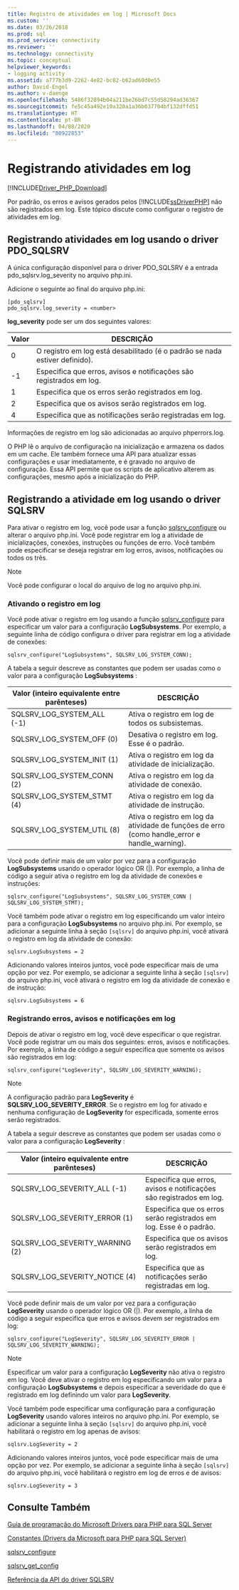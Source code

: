 ```yaml
---
title: Registro de atividades em log | Microsoft Docs
ms.custom: ''
ms.date: 03/26/2018
ms.prod: sql
ms.prod_service: connectivity
ms.reviewer: ''
ms.technology: connectivity
ms.topic: conceptual
helpviewer_keywords:
- logging activity
ms.assetid: a777b3d9-2262-4e82-bc82-b62ad60d0e55
author: David-Engel
ms.author: v-daenge
ms.openlocfilehash: 5486f32894b04a211be26bd7c55d58294ad36367
ms.sourcegitcommit: fe5c45a492e19a320a1a36b037704bf132dffd51
ms.translationtype: HT
ms.contentlocale: pt-BR
ms.lasthandoff: 04/08/2020
ms.locfileid: "80922853"
---
```

# <a name="logging-activity"></a>Registrando atividades em log
[!INCLUDE[Driver_PHP_Download](../../includes/driver_php_download.md)]

Por padrão, os erros e avisos gerados pelos [!INCLUDE[ssDriverPHP](../../includes/ssdriverphp_md.md)] não são registrados em log. Este tópico discute como configurar o registro de atividades em log.  
  
## <a name="logging-activity-using-the-pdo_sqlsrv-driver"></a>Registrando atividades em log usando o driver PDO_SQLSRV  
A única configuração disponível para o driver PDO_SQLSRV é a entrada pdo_sqlsrv.log_severity no arquivo php.ini.  
  
Adicione o seguinte ao final do arquivo php.ini:  
  
```  
[pdo_sqlsrv]  
pdo_sqlsrv.log_severity = <number>  
```  
  
**log_severity** pode ser um dos seguintes valores:  
  
|Valor|DESCRIÇÃO|  
|---------|---------------|  
|0|O registro em log está desabilitado (é o padrão se nada estiver definido).|  
|-1|Especifica que erros, avisos e notificações são registrados em log.|  
|1|Especifica que os erros serão registrados em log.|  
|2|Especifica que os avisos serão registrados em log.|  
|4|Especifica que as notificações serão registradas em log.|  
  
Informações de registro em log são adicionadas ao arquivo phperrors.log.  
  
O PHP lê o arquivo de configuração na inicialização e armazena os dados em um cache. Ele também fornece uma API para atualizar essas configurações e usar imediatamente, e é gravado no arquivo de configuração. Essa API permite que os scripts de aplicativo alterem as configurações, mesmo após a inicialização do PHP.  
  
## <a name="logging-activity-using-the-sqlsrv-driver"></a>Registrando a  atividade em log usando o driver SQLSRV  
Para ativar o registro em log, você pode usar a função [sqlsrv_configure](../../connect/php/sqlsrv-configure.md) ou alterar o arquivo php.ini. Você pode registrar em log a atividade de inicializações, conexões, instruções ou funções de erro. Você também pode especificar se deseja registrar em log erros, avisos, notificações ou todos os três.  
  
> [!NOTE]  
> Você pode configurar o local do arquivo de log no arquivo php.ini.  
  
### <a name="turning-logging-on"></a>Ativando o registro em log  
Você pode ativar o registro em log usando a função [sqlsrv_configure](../../connect/php/sqlsrv-configure.md) para especificar um valor para a configuração **LogSubsystems**. Por exemplo, a seguinte linha de código configura o driver para registrar em log a atividade de conexões:  
  
`sqlsrv_configure("LogSubsystems", SQLSRV_LOG_SYSTEM_CONN);`  
  
A tabela a seguir descreve as constantes que podem ser usadas como o valor para a configuração **LogSubsystems** :  
  
|Valor (inteiro equivalente entre parênteses)|DESCRIÇÃO|  
|-----------------------------------------------|---------------|  
|SQLSRV_LOG_SYSTEM_ALL (-1)|Ativa o registro em log de todos os subsistemas.|  
|SQLSRV_LOG_SYSTEM_OFF (0)|Desativa o registro em log. Esse é o padrão.|  
|SQLSRV_LOG_SYSTEM_INIT (1)|Ativa o registro em log da atividade de inicialização.|  
|SQLSRV_LOG_SYSTEM_CONN (2)|Ativa o registro em log da atividade de conexão.|  
|SQLSRV_LOG_SYSTEM_STMT (4)|Ativa o registro em log da atividade de instrução.|  
|SQLSRV_LOG_SYSTEM_UTIL (8)|Ativa o registro em log da atividade de funções de erro (como handle_error e handle_warning).|  
  
Você pode definir mais de um valor por vez para a configuração **LogSubsystems** usando o operador lógico OR (|). Por exemplo, a linha de código a seguir ativa o registro em log da atividade de conexões e instruções:  
  
`sqlsrv_configure("LogSubsystems", SQLSRV_LOG_SYSTEM_CONN | SQLSRV_LOG_SYSTEM_STMT);`  
  
Você também pode ativar o registro em log especificando um valor inteiro para a configuração **LogSubsystems** no arquivo php.ini. Por exemplo, se adicionar a seguinte linha à seção `[sqlsrv]` do arquivo php.ini, você ativará o registro em log da atividade de conexão:  
  
`sqlsrv.LogSubsystems = 2`  
  
Adicionando valores inteiros juntos, você pode especificar mais de uma opção por vez. Por exemplo, se adicionar a seguinte linha à seção `[sqlsrv]` do arquivo php.ini, você ativará o registro em log da atividade de conexão e de instrução:  
  
`sqlsrv.LogSubsystems = 6`  
  
### <a name="logging-errors-warnings-and-notices"></a>Registrando erros, avisos e notificações em log  
Depois de ativar o registro em log, você deve especificar o que registrar. Você pode registrar um ou mais dos seguintes: erros, avisos e notificações. Por exemplo, a linha de código a seguir especifica que somente os avisos são registrados em log:  
  
`sqlsrv_configure("LogSeverity", SQLSRV_LOG_SEVERITY_WARNING);`  
  
> [!NOTE]  
> A configuração padrão para **LogSeverity** é **SQLSRV_LOG_SEVERITY_ERROR**. Se o registro em log for ativado e nenhuma configuração de **LogSeverity** for especificada, somente erros serão registrados.  
  
A tabela a seguir descreve as constantes que podem ser usadas como o valor para a configuração **LogSeverity** :  
  
|Valor (inteiro equivalente entre parênteses)|DESCRIÇÃO|  
|-----------------------------------------------|---------------|  
|SQLSRV_LOG_SEVERITY_ALL (-1)|Especifica que erros, avisos e notificações são registrados em log.|  
|SQLSRV_LOG_SEVERITY_ERROR (1)|Especifica que os erros serão registrados em log. Esse é o padrão.|  
|SQLSRV_LOG_SEVERITY_WARNING (2)|Especifica que os avisos serão registrados em log.|  
|SQLSRV_LOG_SEVERITY_NOTICE (4)|Especifica que as notificações serão registradas em log.|  
  
Você pode definir mais de um valor por vez para a configuração **LogSeverity** usando o operador lógico OR (|). Por exemplo, a linha de código a seguir especifica que erros e avisos devem ser registrados em log:  
  
`sqlsrv_configure("LogSeverity", SQLSRV_LOG_SEVERITY_ERROR | SQLSRV_LOG_SEVERITY_WARNING);`  
  
> [!NOTE]  
> Especificar um valor para a configuração **LogSeverity** não ativa o registro em log. Você deve ativar o registro em log especificando um valor para a configuração **LogSubsystems** e depois especificar a severidade do que é registrado em log definindo um valor para **LogSeverity**.  
  
Você também pode especificar uma configuração para a configuração **LogSeverity** usando valores inteiros no arquivo php.ini. Por exemplo, se adicionar a seguinte linha à seção `[sqlsrv]` do arquivo php.ini, você habilitará o registro em log apenas de avisos:  
  
`sqlsrv.LogSeverity = 2`  
  
Adicionando valores inteiros juntos, você pode especificar mais de uma opção por vez. Por exemplo, se adicionar a seguinte linha à seção `[sqlsrv]` do arquivo php.ini, você habilitará o registro em log de erros e de avisos:  
  
`sqlsrv.LogSeverity = 3`  
  
## <a name="see-also"></a>Consulte Também  
[Guia de programação do Microsoft Drivers para PHP para SQL Server](../../connect/php/programming-guide-for-php-sql-driver.md)

[Constantes &#40;Drivers da Microsoft para PHP para SQL Server&#41;](../../connect/php/constants-microsoft-drivers-for-php-for-sql-server.md)

[sqlsrv_configure](../../connect/php/sqlsrv-configure.md)

[sqlsrv_get_config](../../connect/php/sqlsrv-get-config.md)

[Referência da API do driver SQLSRV](../../connect/php/sqlsrv-driver-api-reference.md)  
  
